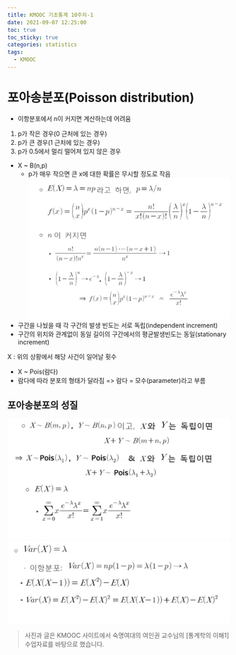 ```yaml
---
title: KMOOC 기초통계 10주차-1
date: 2021-09-07 12:25:00
toc: true
toc_sticky: true
categories: statistics
tags:
  - KMOOC
---
```


# 포아송분포(Poisson distribution)

- 이항분포에서 n이 커지면 계산하는데 어려움
1. p가 작은 경우(0 근처에 있는 경우)
2. p가 큰 경우(1 근처에 있는 경우)
3. p가 0.5에서 멀리 떨어져 있지 않은 경우
- X ~ B(n,p)
  - p가 매우 작으면 큰 x에 대한 확률은 무시할 정도로 작음  
![](/assets/images/statistics/possion.png)
- 구간을 나눴을 때 각 구간의 발생 빈도는 서로 독립(independent increment)
- 구간의 위치와 관계없이 동일 길이의 구간에서의 평균발생빈도는 동일(stationary increment)

X : 위의 상황에서 해당 사건이 일어날 횟수
- X ~ Pois(람다)
- 람다에 따라 분포의 형태가 달라짐 => 람다 = 모수(parameter)라고 부름

## 포아송분포의 성질
![](/assets/images/statistics/possion2.png)   
![](/assets/images/statistics/possion3.png)



> 사진과 글은 KMOOC 사이트에서 숙명여대의 여인권 교수님의 [통계학의 이해1] 수업자료를 바탕으로 했습니다.  